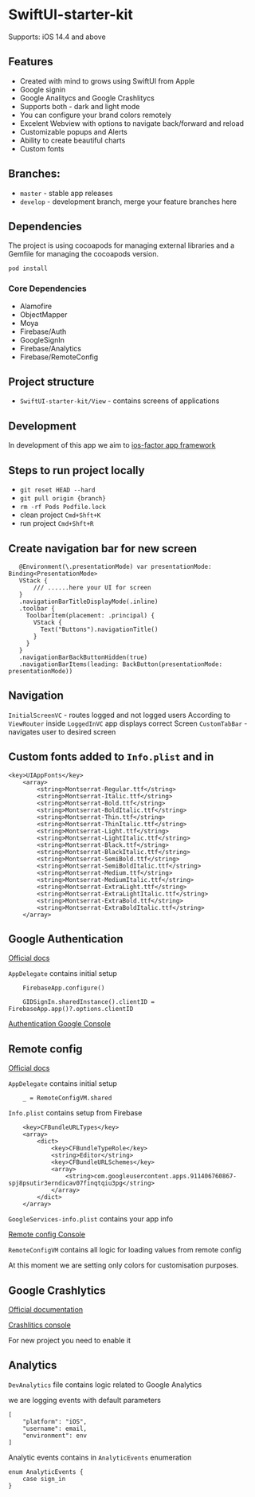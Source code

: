 #  SwiftUI-starter-kit

Supports: iOS 14.4 and above

## Features
* Created with mind to grows using SwiftUI from Apple
* Google signin
* Google Analitycs and Google Crashlitycs
* Supports both - dark and light mode
* You can configure your brand colors remotely
* Excelent Webview with options to navigate back/forward and reload
* Customizable popups and Alerts
* Ability to create beautiful charts
* Custom fonts
## Branches:
* `master` - stable app releases
* `develop` - development branch, merge your feature branches here

## Dependencies
The project is using cocoapods for managing external libraries and a Gemfile for managing the cocoapods version.

```
pod install
```

### Core Dependencies
* Alamofire
* ObjectMapper
* Moya
* Firebase/Auth
* GoogleSignIn
* Firebase/Analytics
* Firebase/RemoteConfig


## Project structure
* `SwiftUI-starter-kit/View` - contains screens of applications

## Development
In development of this app we aim to [ios-factor app framework](https://ios-factor.com/)


## Steps to run project locally

 * `git reset HEAD --hard`
 * `git pull origin {branch}`
 * `rm -rf Pods Podfile.lock`
 * clean project `Cmd+Shft+K`
 * run project `Cmd+Shft+R`

 ## Create navigation bar for new screen 

 ```
    @Environment(\.presentationMode) var presentationMode: Binding<PresentationMode>
    VStack {
        /// ......here your UI for screen
    }
    .navigationBarTitleDisplayMode(.inline)
    .toolbar {
      ToolbarItem(placement: .principal) {
        VStack {
          Text("Buttons").navigationTitle()
        }
      }
    }
    .navigationBarBackButtonHidden(true)
    .navigationBarItems(leading: BackButton(presentationMode: presentationMode))
 ```

## Navigation

`InitialScreenVC` - routes logged and not logged users
According to `ViewRouter` inside `LoggedInVC` app displays correct Screen
`CustomTabBar` - navigates user to desired screen


## Custom fonts added to `Info.plist` and in
```
<key>UIAppFonts</key>
	<array>
		<string>Montserrat-Regular.ttf</string>
		<string>Montserrat-Italic.ttf</string>
		<string>Montserrat-Bold.ttf</string>
		<string>Montserrat-BoldItalic.ttf</string>
		<string>Montserrat-Thin.ttf</string>
		<string>Montserrat-ThinItalic.ttf</string>
		<string>Montserrat-Light.ttf</string>
		<string>Montserrat-LightItalic.ttf</string>
		<string>Montserrat-Black.ttf</string>
		<string>Montserrat-BlackItalic.ttf</string>
		<string>Montserrat-SemiBold.ttf</string>
		<string>Montserrat-SemiBoldItalic.ttf</string>
		<string>Montserrat-Medium.ttf</string>
		<string>Montserrat-MediumItalic.ttf</string>
		<string>Montserrat-ExtraLight.ttf</string>
		<string>Montserrat-ExtraLightItalic.ttf</string>
		<string>Montserrat-ExtraBold.ttf</string>
		<string>Montserrat-ExtraBoldItalic.ttf</string>
	</array>
```

## Google Authentication

[Official docs](https://developers.google.com/identity/sign-in/ios/sign-in?ver=swift)

`AppDelegate` contains initial setup

```
    FirebaseApp.configure()

    GIDSignIn.sharedInstance().clientID = FirebaseApp.app()?.options.clientID
```


[Authentication Google Console](https://console.firebase.google.com/u/2/project/locky-52796/authentication/users)
## Remote config

[Official docs](https://cloud.google.com/identity-platform/docs/ios/mfa)

`AppDelegate` contains initial setup

```
    _ = RemoteConfigVM.shared
```

`Info.plist` contains setup from Firebase

```
	<key>CFBundleURLTypes</key>
	<array>
		<dict>
			<key>CFBundleTypeRole</key>
			<string>Editor</string>
			<key>CFBundleURLSchemes</key>
			<array>
				<string>com.googleusercontent.apps.911406760867-spj8psutir3erndicav07finqtqiu3pg</string>
			</array>
		</dict>
	</array>
```

`GoogleServices-info.plist` contains your app info

[Remote config Console](https://console.firebase.google.com/u/2/project/locky-52796/config)

`RemoteConfigVM` contains all logic for loading values from remote config

At this moment we are setting only colors for customisation purposes.


## Google Crashlytics

[Official documentation](https://firebase.google.com/docs/crashlytics/test-implementation?platform=ios)

[Crashlitics console](https://console.firebase.google.com/u/2/project/locky-52796/crashlytics/app/ios:com.opinov8.SwiftUI-starter-kit/issues)

For new project you need to enable it


## Analytics

`DevAnalytics` file contains logic related to Google Analytics

we are logging events with default parameters
```
[
	"platform": "iOS",
    "username": email,
    "environment": env
]
```

Analytic events contains in `AnalyticEvents` enumeration

```
enum AnalyticEvents {
	case sign_in
}
```


